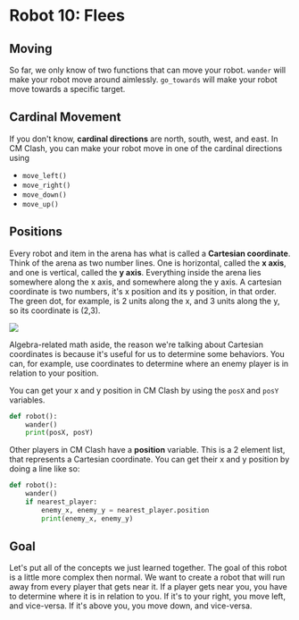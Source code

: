 # Robot 10: Flees

## Moving

So far, we only know of two functions that can move your robot. `wander` will make your robot move around aimlessly. `go_towards` will make your robot move towards a specific target.

## Cardinal Movement

If you don't know, **cardinal directions** are north, south, west, and east. In CM Clash, you can make your robot move in one of the cardinal directions using

- `move_left()`
- `move_right()`
- `move_down()`
- `move_up()`

## Positions

Every robot and item in the arena has what is called a **Cartesian coordinate**. Think of the arena as two number lines. One is horizontal, called the **x axis**, and one is vertical, called the **y axis**. Everything inside the arena lies somewhere along the x axis, and somewhere along the y axis. A cartesian coordinate is two numbers, it's x position and its y position, in that order. The green dot, for example, is 2 units along the x, and 3 units along the y, so its coordinate is (2,3).

![](https://storage.googleapis.com/cm-image-repository.appspot.com/cm_clash/Exercises/10%20Flees/5c62f0f2-41b3-4224-be09-01fe2451294f.png)

Algebra-related math aside, the reason we're talking about Cartesian coordinates is because it's useful for us to determine some behaviors. You can, for example, use coordinates to determine where an enemy player is in relation to your position.

You can get your x and y position in CM Clash by using the `posX` and `posY` variables.

```python
def robot():
    wander()
    print(posX, posY)
```

Other players in CM Clash have a **position** variable. This is a 2 element list, that represents a Cartesian coordinate. You can get their x and y position by doing a line like so:

```python
def robot():
    wander()
    if nearest_player:
        enemy_x, enemy_y = nearest_player.position
        print(enemy_x, enemy_y)
```

## Goal

Let's put all of the concepts we just learned together. The goal of this robot is a little more complex then normal. We want to create a robot that will run away from every player that gets near it. If a player gets near you, you have to determine where it is in relation to you. If it's to your right, you move left, and vice-versa. If it's above you, you move down, and vice-versa.